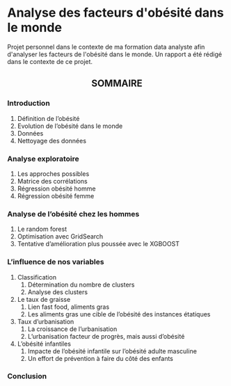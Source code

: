 <h1>Analyse des facteurs d'obésité dans le monde</h1>

<p>Projet personnel dans le contexte de ma formation data analyste afin d'analyser les facteurs de l'obésité dans le monde. Un rapport a été rédigé dans le contexte de ce projet.</p>

<h2><center>SOMMAIRE</center></h2>

<h3>Introduction</h3>
<ol>
  <li>Définition de l’obésité</li>
  <li>Evolution de l’obésité dans le monde</li>
  <li>Données</li>
  <li>Nettoyage des données</li>
</ol>
<h3>Analyse exploratoire</h3>
<ol>
  <li>Les approches possibles</li>
  <li>Matrice des corrélations</li>
  <li>Régression obésité homme</li>
  <li>Régression obésité femme</li>
</ol>
<h3>Analyse de l’obésité chez les hommes</h3>
<ol> 
  <li>Le random forest</li>
  <li>Optimisation avec GridSearch</li>
  <li>Tentative d’amélioration plus poussée avec le XGBOOST</li>
</ol>
<h3>L’influence de nos variables</h3>
<ol>  
  <li>Classification
    <ol>
      <li>Détermination du nombre de clusters</li>
      <li>Analyse des clusters</li>
    </ol>
  </li>
  <li>Le taux de graisse
    <ol>
      <li>Lien fast food, aliments gras</li>
      <li>Les aliments gras une cible de l’obésité des instances étatiques</li>
    </ol>
  </li>
  <li>Taux d’urbanisation
    <ol>
      <li>La croissance de l’urbanisation</li>
      <li>L’urbanisation facteur de progrès, mais aussi d’obésité</li>
    </ol>
  </li>
  <li>L’obésité infantiles
    <ol>
      <li>Impacte de l’obésité infantile sur l’obésité adulte masculine</li>
      <li>Un effort de prévention à faire du côté des enfants</li>
    </ol>
  </li>
</ol>
<h3>Conclusion</h3>
